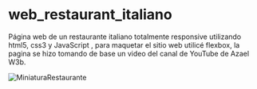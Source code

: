 # web_restaurant_italiano
Página web de un restaurante italiano totalmente responsive utilizando html5, css3 y JavaScript , para maquetar el sitio web utilicé flexbox, la pagina se hizo tomando de base un video del canal de YouTube de Azael W3b.


![MiniaturaRestaurante](https://user-images.githubusercontent.com/79062163/138543114-96ddb435-8ef3-4de1-8326-f79ff9a6c06a.jpg)